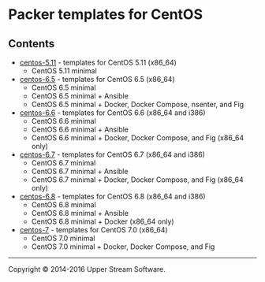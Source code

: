 # Packer templates for CentOS

## Contents

* [centos-5.11](centos-5.11/README.mdown) - templates for CentOS 5.11 (x86_64)
	* CentOS 5.11 minimal
* [centos-6.5](centos-6.5/README.mdown) - templates for CentOS 6.5 (x86_64)
	* CentOS 6.5 minimal
	* CentOS 6.5 minimal + Ansible
	* CentOS 6.5 minimal + Docker, Docker Compose, nsenter, and Fig
* [centos-6.6](centos-6.6/README.mdown) - templates for CentOS 6.6 (x86_64 and i386)
	* CentOS 6.6 minimal
	* CentOS 6.6 minimal + Ansible
	* CentOS 6.6 minimal + Docker, Docker Compose, and Fig (x86_64 only)
* [centos-6.7](centos-6.7/README.mdown) - templates for CentOS 6.7 (x86_64 and i386)
	* CentOS 6.7 minimal
	* CentOS 6.7 minimal + Ansible
	* CentOS 6.7 minimal + Docker, Docker Compose, and Fig (x86_64 only)
* [centos-6.8](centos-6.8/README.mdown) - templates for CentOS 6.8 (x86_64 and i386)
	* CentOS 6.8 minimal
	* CentOS 6.8 minimal + Ansible
	* CentOS 6.8 minimal + Docker (x86_64 only)
* [centos-7](centos-7/README.mdown) - templates for CentOS 7.0 (x86_64)
	* CentOS 7.0 minimal
	* CentOS 7.0 minimal + Docker, Docker Compose, and Fig

- - -

Copyright &copy; 2014-2016 Upper Stream Software.

